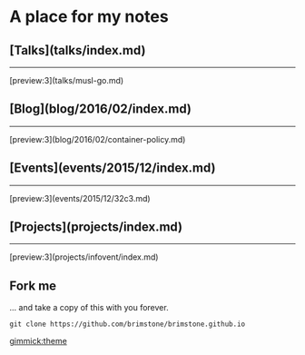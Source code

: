 A place for my notes
====================

<div class="row"><div class="col-md-6"><h2>[Talks](talks/index.md)</h2><hr>
[preview:3](talks/musl-go.md)
</div><div class="col-md-6"><h2>[Blog](blog/2016/02/index.md)</h2><hr>
[preview:3](blog/2016/02/container-policy.md)
</div></div>
<div class="row"><div class="col-md-6"><h2>[Events](events/2015/12/index.md)</h2><hr>
[preview:3](events/2015/12/32c3.md)
</div><div class="col-md-6"><h2>[Projects](projects/index.md)</h2><hr>
[preview:3](projects/infovent/index.md)
</div></div>

Fork me
-------

... and take a copy of this with you forever.

	git clone https://github.com/brimstone/brimstone.github.io

[gimmick:theme](readable)

